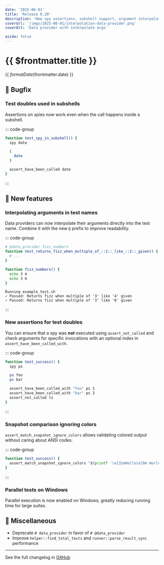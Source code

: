 ```yaml
---
date: '2025-06-01'
title: 'Release 0.20'
description: 'New spy assertions, subshell support, argument interpolation in test names, Windows parallel test execution, and performance improvements across the board.'
coverUrl: '/imgs/2025-06-01/interpolation-data-provider.png'
coverAlt: 'Data provider with interpolate args'

aside: false
---
```


# {{ $frontmatter.title }}

<time>{{ $formatDate($frontmatter.date) }}</time>

## 🐛  Bugfix

### Test doubles used in subshells

Assertions on spies now work even when the call happens inside a subshell.

::: code-group
```bash [Example]
function test_spy_in_subshell() {
  spy date

  (
    date
  )

  assert_have_been_called date
}
```
:::

## 🔧 New features

### Interpolating arguments in test names

Data providers can now interpolate their arguments directly into the test name. Combine it with the new `@` prefix to improve readability.

::: code-group
```bash [example_test.sh]
# @data_provider fizz_numbers
function test_returns_fizz_when_multiple_of_::1::_like_::2::_given() {
  # ...
}

function fizz_numbers() {
  echo 3 4
  echo 3 6
}
```
```[Output]
Running example_test.sh
✓ Passed: Returns fizz when multiple of '3' like '4' given
✓ Passed: Returns fizz when multiple of '3' like '6' given
```
:::

### New assertions for test doubles

You can ensure that a spy was **not** executed using `assert_not_called` and check arguments for specific invocations with an optional index in `assert_have_been_called_with`.

::: code-group
```bash [Example]
function test_success() {
  spy ps

  ps foo
  ps bar

  assert_have_been_called_with "foo" ps 1
  assert_have_been_called_with "bar" ps 2
  assert_not_called ls
}
```
:::

### Snapshot comparison ignoring colors

`assert_match_snapshot_ignore_colors` allows validating colored output without caring about ANSI codes.

::: code-group
```bash [Example]
function test_success() {
  assert_match_snapshot_ignore_colors "$(printf '\e[31mHello\e[0m World!')"
}
```
:::

### Parallel tests on Windows

Parallel execution is now enabled on Windows, greatly reducing running time for large suites.

## 🌾 Miscellaneous

* Deprecate `# data_provider` in favor of `# @data_provider`
* Improve `helper::find_total_tests` and `runner::parse_result_sync` performance

---

See the full changelog in <a href="https://github.com/TypedDevs/bashunit/blob/main/CHANGELOG.md">GitHub</a>
